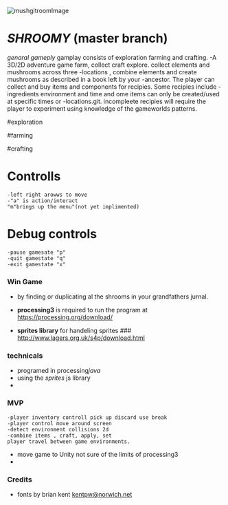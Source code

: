 ![mushgitroomImage](https://encrypted-tbn0.gstatic.com/images?q=tbn:ANd9GcQ48VDKbe9nv4hmwFP_ZSsMXiOvNn7TRs9yWeLy5pVD7Yz7ycF9)


# *SHROOMY* (master branch)
*genaral gameply*
    gamplay consists of exploration farming and crafting.
-A 3D/2D adventure game farm, collect craft explore. collect elements and mushrooms across three  -locations , combine elements and create mushrooms as described in a book left by your -ancestor. The player can collect  and buy items and components for recipies. Some recipies include -ingredients environment and time and ome items can only be created/used at specific times or -locations.git. incompleete recipies will require the player to experiment using knowledge of the gameworlds patterns. 

#exploration 

#farming

#crafting 

# Controlls
    -left right arowws to move 
    -"a" is action/interact
    "m"brings up the menu"(not yet implimented)
# Debug controls
    -pause gamesate "p"
    -quit gamestate "q"
    -exit gamestate "x"

### Win Game 
- by finding or duplicating al the shrooms in your grandfathers jurnal.



- **processing3** is required to run the program at https://processing.org/download/
- **sprites library** for handeling sprites ### http://www.lagers.org.uk/s4p/download.html

### technicals

- programed in  processing*java*
- using the *sprites* js library
- 


### MVP
    -player inventory controll pick up discard use break
    -player control move around screen
    -detect environment collisions 2d
    -combine items , craft, apply, set
    player travel between game environments.


 - move game to Unity not sure of the limits of processing3
 -  


### Credits
* fonts by brian kent kentpw@norwich.net


